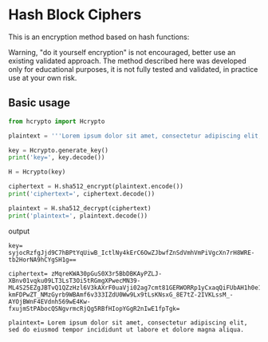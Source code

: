 # Hash Block Ciphers

This is an encryption method based on hash functions: 

Warning, "do it yourself encryption" is not encouraged, better use an existing validated approach. 
The method described here was developed only for educational purposes, it is not fully tested and validated, 
in practice use at your own risk. 

## Basic usage

```python
from hcrypto import Hcrypto

plaintext = '''Lorem ipsum dolor sit amet, consectetur adipiscing elit, sed do eiusmod tempor incididunt ut labore et dolore magna aliqua.'''

key = Hcrypto.generate_key()
print('key=', key.decode())

H = Hcrypto(key)

ciphertext = H.sha512_encrypt(plaintext.encode())
print('ciphertext=', ciphertext.decode())

plaintext = H.sha512_decrypt(ciphertext)
print('plaintext=', plaintext.decode())
```

output 

```
key= syjocRzfgJjd9C7hBPtYqUiwB_IctlNy4kErC6OwZJbwfZnSdVmhVmPiVgcXn7rH8WRE-tb2HorNA9hCYgSH1g==

ciphertext= zMqreKWA30pGuS0X3r5BbDBKAyPZLJ-XBnv01vqku09LT3LsT3Oi5tRGmgXPwecMN39-ML4S25EZgJBTvQ1QZzHzl6V3kAXrF0uaVji02ag7cmt81GERWORRp1yCxaqQiFUbAH1h0e1MrKWSeVBXmBgm9QHlH8eAc2G054uRRCDON_T91D7njuGSIRVwAxzFF3HcUmV4x-kmFDPwZT_NMzGyrb9WBAmf6v333IZdU0Ww9Lx9tLsKNsxG_8E7tZ-2IVKLssM_-AYOjBWnF4EVdnh569wE4Kw-fxujmStPAbocQSNgvrmcRjQg5RBfHIopYGgR2nIwE1fpTgk=

plaintext= Lorem ipsum dolor sit amet, consectetur adipiscing elit, sed do eiusmod tempor incididunt ut labore et dolore magna aliqua.
```
